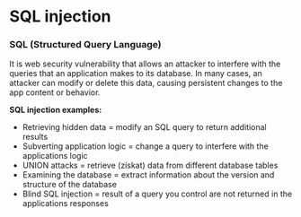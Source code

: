 # SQL injection

### SQL (Structured Query Language)
It is web security vulnerability that allows an attacker to interfere with the queries that an application makes to its database. In many cases, an attacker can modify or delete this data, causing persistent changes to the app content or behavior.

**SQL injection examples:**

- Retrieving hidden data = modify an SQL query to return additional results
- Subverting application logic = change a query to interfere with the applications logic
- UNION attacks = retrieve (získat) data from different database tables
- Examining the database = extract information about the version and structure of the database
- Blind SQL injection = result of a query you control are not returned in the applications responses